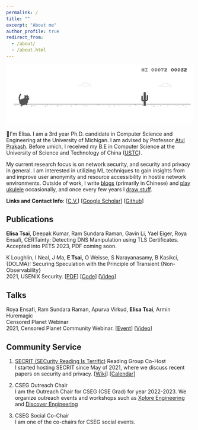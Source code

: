 ```yaml
---
permalink: /
title: ""
excerpt: "About me"
author_profile: true
redirect_from: 
  - /about/
  - /about.html
---
```


[![cat-rex](https://github.com/eltsai/eltsai/raw/master/assets/cat-rex.gif)](http://home.ustc.edu.cn/~elisa/)



🌱I'm Elisa. I am a 3rd year Ph.D. candidate in Computer Science and Engineering at the University of Michigan. I am advised by Professor [Atul Prakash](https://web.eecs.umich.edu/~aprakash/). Before umich, I received my B.E in Computer Science at the University of Science and Technology of China ([USTC](https://en.ustc.edu.cn/)). 

My current research focus is on network security, and security and privacy in general. I am interested in utilizing ML techniques to gain insights from and improve user anonymity and resource accessibility in hostile network environments. Outside of work, I write [blogs](https://etsai.site/) (primarily in Chinese) and [play ukulele](https://soundcloud.com/elisastayshere) occasionally, and once every few years I [draw stuff](https://etsai.site/tags/comics/).

**Links and Contact Info**: [[C.V.](https://github.com/eltsai/eltsai/raw/master/assets/Elisa_CV_2022_09_19.pdf)] [[Google Scholar](https://scholar.google.com/citations?user=3NA-OTQAAAAJ&hl=en&oi=sra)] [[Github](https://github.com/eltsai)] 

Publications
------
**Elisa Tsai**, Deepak Kumar, Ram Sundara Raman, Gavin Li, Yael Eiger, Roya Ensafi, CERTainty: Detecting DNS Manipulation using TLS Certificates. Accepted into PETS 2023, PDF coming soon.

K Loughlin, I Neal, J Ma, **E Tsai,** O Weisse, S Narayanasamy, B Kasikci, {DOLMA}: Securing Speculation with the Principle of Transient {Non-Observability}\
2021, USENIX Security. [[PDF](https://www.usenix.org/system/files/sec21fall-loughlin.pdf)] [[Code](https://github.com/efeslab/dolma)] [[Video](https://www.youtube.com/watch?v=d9vVgmRwgXg&ab_channel=USENIX)]

Talks
------
Roya Ensafi, Ram Sundara Raman, Apurva Virkud, **Elisa Tsai**, Armin Huremagic\
Censored Planet Webinar\
2021, Censored Planet Community Webinar. [[Event](https://censoredplanet.org/webinar2021)] [[Video](https://censoredplanet.org/webinar2021)]

Community Service
-------
1. [SECRIT (SECurity Reading Is Terrific)](https://wiki.eecs.umich.edu/secrit/index.php/Main_Page#Papers_We.27ve_Read) Reading Group Co-Host\
I started hosting SECRIT since May of 2021, where we discuss recent papers on security and privacy. [[Wiki](https://wiki.eecs.umich.edu/secrit/index.php/Main_Page)] [[Calendar](https://calendar.google.com/calendar/u/0?cid=Y19haXM3N29xY2Iwb3I4Mms5MHJmcWsxZ2tvNEBncm91cC5jYWxlbmRhci5nb29nbGUuY29t)]

2. CSEG Outreach Chair\
I am the Outreach Chair for CSEG (CSE Grad) for year 2022-2023. We organize outreach events and workshops such as [Xplore Engineering](https://campsforkids.engin.umich.edu/xplore/) and [Discover Engineering](https://campsforkids.engin.umich.edu/discover/)

3. CSEG Social Co-Chair\
I am one of the co-chairs for CSEG social events.



